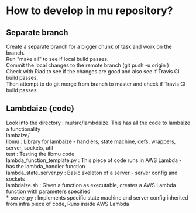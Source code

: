 # How to develop in mu repository?

## Separate branch
 Create a separate branch for a bigger chunk of task and work on the branch. <br/>
 Run "make all" to see if local build passes. <br/>
 Commit the local changes to the remote branch (git push -u origin <branch-name>) <br/>
 Check with Riad to see if the changes are good and also see if Travis CI build passes. <br/>
 Then attempt to do git merge from branch to master and check if Travis CI build passes. <br/>
 
## Lambdaize {code} <br/>
 Look into the directory : mu/src/lambdaize. This has all the code to lambaize a functionality <br/>
 lambaize/ <br/>
    libmu                         : Library for lambaize - handlers, state machine, defs, wrappers, server, sockets, util <br/>
    test                          : Testing the libmu code <br/>
    lambda_function_template.py   : This piece of code runs in AWS Lambda - has the lambda_handler function <br/>
    lambda_state_server.py        : Basic skeleton of a server - server config and sockets <br/>
    lambdaize.sh                  : Given a function as executable, creates a AWS Lambda function with parameters specified <br/>
    *_server.py                   : Implements specific state machine and server config inherited from infra piece of code, Runs inside AWS Lambda <br/>
    
 
